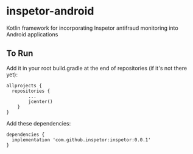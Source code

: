 # inspetor-android

Kotlin framework for incorporating Inspetor antifraud monitoring into Android applications

## To Run
Add it in your root build.gradle at the end of repositories (if it's not there yet):
```
allprojects {
  repositories {
    	...
    	jcenter()
    }
}
```

 Add these dependencies:
```
dependencies {
  implementation 'com.github.inspetor:inspetor:0.0.1'
}
 ```
